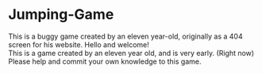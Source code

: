 # Jumping-Game
This is a buggy game created by an eleven year-old, originally as a 404 screen for his website.
Hello and welcome!<br>
This is a game created by an eleven year old, and is very early. (Right now)
Please help and commit your own knowledge to this game.
